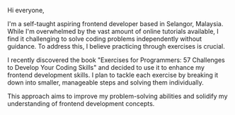 Hi everyone,

I'm a self-taught aspiring frontend developer based in Selangor, Malaysia. While I'm overwhelmed by the vast amount of online tutorials available, I find it challenging to solve coding problems independently without guidance. To address this, I believe practicing through exercises is crucial.

I recently discovered the book "Exercises for Programmers: 57 Challenges to Develop Your Coding Skills" and decided to use it to enhance my frontend development skills. I plan to tackle each exercise by breaking it down into smaller, manageable steps and solving them individually.

This approach aims to improve my problem-solving abilities and solidify my understanding of frontend development concepts.
